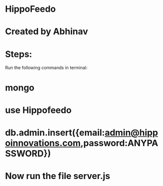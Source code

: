 # HippoFeedo
# Created by Abhinav
#####
# Steps:
Run the following commands in terminal:
# mongo 
# use Hippofeedo
# db.admin.insert({email:admin@hippoinnovations.com,password:ANYPASSWORD})
# Now run the file server.js
